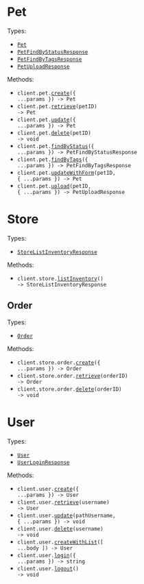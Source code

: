 # Pet

Types:

- <code><a href="./src/resources/pet.ts">Pet</a></code>
- <code><a href="./src/resources/pet.ts">PetFindByStatusResponse</a></code>
- <code><a href="./src/resources/pet.ts">PetFindByTagsResponse</a></code>
- <code><a href="./src/resources/pet.ts">PetUploadResponse</a></code>

Methods:

- <code title="post /pet">client.pet.<a href="./src/resources/pet.ts">create</a>({ ...params }) -> Pet</code>
- <code title="get /pet/{petId}">client.pet.<a href="./src/resources/pet.ts">retrieve</a>(petID) -> Pet</code>
- <code title="put /pet">client.pet.<a href="./src/resources/pet.ts">update</a>({ ...params }) -> Pet</code>
- <code title="delete /pet/{petId}">client.pet.<a href="./src/resources/pet.ts">delete</a>(petID) -> void</code>
- <code title="get /pet/findByStatus">client.pet.<a href="./src/resources/pet.ts">findByStatus</a>({ ...params }) -> PetFindByStatusResponse</code>
- <code title="get /pet/findByTags">client.pet.<a href="./src/resources/pet.ts">findByTags</a>({ ...params }) -> PetFindByTagsResponse</code>
- <code title="post /pet/{petId}">client.pet.<a href="./src/resources/pet.ts">updateWithForm</a>(petID, { ...params }) -> Pet</code>
- <code title="post /pet/{petId}/uploadImage">client.pet.<a href="./src/resources/pet.ts">upload</a>(petID, { ...params }) -> PetUploadResponse</code>

# Store

Types:

- <code><a href="./src/resources/store/store.ts">StoreListInventoryResponse</a></code>

Methods:

- <code title="get /store/inventory">client.store.<a href="./src/resources/store/store.ts">listInventory</a>() -> StoreListInventoryResponse</code>

## Order

Types:

- <code><a href="./src/resources/store/order.ts">Order</a></code>

Methods:

- <code title="post /store/order">client.store.order.<a href="./src/resources/store/order.ts">create</a>({ ...params }) -> Order</code>
- <code title="get /store/order/{orderId}">client.store.order.<a href="./src/resources/store/order.ts">retrieve</a>(orderID) -> Order</code>
- <code title="delete /store/order/{orderId}">client.store.order.<a href="./src/resources/store/order.ts">delete</a>(orderID) -> void</code>

# User

Types:

- <code><a href="./src/resources/user.ts">User</a></code>
- <code><a href="./src/resources/user.ts">UserLoginResponse</a></code>

Methods:

- <code title="post /user">client.user.<a href="./src/resources/user.ts">create</a>({ ...params }) -> User</code>
- <code title="get /user/{username}">client.user.<a href="./src/resources/user.ts">retrieve</a>(username) -> User</code>
- <code title="put /user/{username}">client.user.<a href="./src/resources/user.ts">update</a>(pathUsername, { ...params }) -> void</code>
- <code title="delete /user/{username}">client.user.<a href="./src/resources/user.ts">delete</a>(username) -> void</code>
- <code title="post /user/createWithList">client.user.<a href="./src/resources/user.ts">createWithList</a>([ ...body ]) -> User</code>
- <code title="get /user/login">client.user.<a href="./src/resources/user.ts">login</a>({ ...params }) -> string</code>
- <code title="get /user/logout">client.user.<a href="./src/resources/user.ts">logout</a>() -> void</code>
